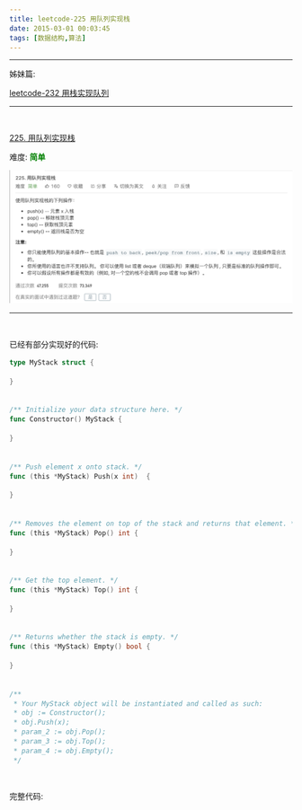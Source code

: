 ```yaml
---
title: leetcode-225 用队列实现栈
date: 2015-03-01 00:03:45
tags: [数据结构,算法]
---
```



---

姊妹篇:

[leetcode-232 用栈实现队列](http://www.dashen.tech/2015/03/01/leetcode-232-%E7%94%A8%E6%A0%88%E5%AE%9E%E7%8E%B0%E9%98%9F%E5%88%97/)

---

<br>


[225. 用队列实现栈](https://leetcode-cn.com/problems/implement-stack-using-queues/)


难度:  <font color="green">**简单**</font>


<img src="leetcode-225-用队列实现栈/0.png" width = 100% height = 50% />


<br>

---

<br>

已经有部分实现好的代码:

```go
type MyStack struct {

}


/** Initialize your data structure here. */
func Constructor() MyStack {

}


/** Push element x onto stack. */
func (this *MyStack) Push(x int)  {

}


/** Removes the element on top of the stack and returns that element. */
func (this *MyStack) Pop() int {

}


/** Get the top element. */
func (this *MyStack) Top() int {

}


/** Returns whether the stack is empty. */
func (this *MyStack) Empty() bool {

}


/**
 * Your MyStack object will be instantiated and called as such:
 * obj := Constructor();
 * obj.Push(x);
 * param_2 := obj.Pop();
 * param_3 := obj.Top();
 * param_4 := obj.Empty();
 */
```



<br>


完整代码:

```go

```

